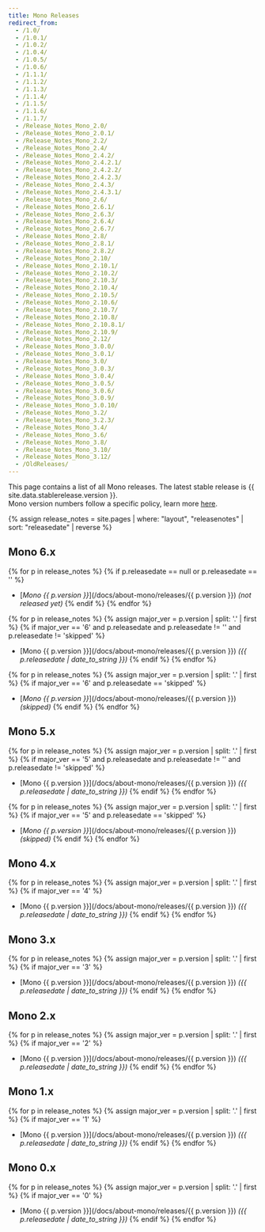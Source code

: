 ```yaml
---
title: Mono Releases
redirect_from:
  - /1.0/
  - /1.0.1/
  - /1.0.2/
  - /1.0.4/
  - /1.0.5/
  - /1.0.6/
  - /1.1.1/
  - /1.1.2/
  - /1.1.3/
  - /1.1.4/
  - /1.1.5/
  - /1.1.6/
  - /1.1.7/
  - /Release_Notes_Mono_2.0/
  - /Release_Notes_Mono_2.0.1/
  - /Release_Notes_Mono_2.2/
  - /Release_Notes_Mono_2.4/
  - /Release_Notes_Mono_2.4.2/
  - /Release_Notes_Mono_2.4.2.1/
  - /Release_Notes_Mono_2.4.2.2/
  - /Release_Notes_Mono_2.4.2.3/
  - /Release_Notes_Mono_2.4.3/
  - /Release_Notes_Mono_2.4.3.1/
  - /Release_Notes_Mono_2.6/
  - /Release_Notes_Mono_2.6.1/
  - /Release_Notes_Mono_2.6.3/
  - /Release_Notes_Mono_2.6.4/
  - /Release_Notes_Mono_2.6.7/
  - /Release_Notes_Mono_2.8/
  - /Release_Notes_Mono_2.8.1/
  - /Release_Notes_Mono_2.8.2/
  - /Release_Notes_Mono_2.10/
  - /Release_Notes_Mono_2.10.1/
  - /Release_Notes_Mono_2.10.2/
  - /Release_Notes_Mono_2.10.3/
  - /Release_Notes_Mono_2.10.4/
  - /Release_Notes_Mono_2.10.5/
  - /Release_Notes_Mono_2.10.6/
  - /Release_Notes_Mono_2.10.7/
  - /Release_Notes_Mono_2.10.8/
  - /Release_Notes_Mono_2.10.8.1/
  - /Release_Notes_Mono_2.10.9/
  - /Release_Notes_Mono_2.12/
  - /Release_Notes_Mono_3.0.0/
  - /Release_Notes_Mono_3.0.1/
  - /Release_Notes_Mono_3.0/
  - /Release_Notes_Mono_3.0.3/
  - /Release_Notes_Mono_3.0.4/
  - /Release_Notes_Mono_3.0.5/
  - /Release_Notes_Mono_3.0.6/
  - /Release_Notes_Mono_3.0.9/
  - /Release_Notes_Mono_3.0.10/
  - /Release_Notes_Mono_3.2/
  - /Release_Notes_Mono_3.2.3/
  - /Release_Notes_Mono_3.4/
  - /Release_Notes_Mono_3.6/
  - /Release_Notes_Mono_3.8/
  - /Release_Notes_Mono_3.10/
  - /Release_Notes_Mono_3.12/
  - /OldReleases/
---
```


This page contains a list of all Mono releases. The latest stable release is {{ site.data.stablerelease.version }}.<br/>
Mono version numbers follow a specific policy, learn more [here](/docs/about-mono/versioning/).

{% assign release_notes = site.pages | where: "layout", "releasenotes" | sort: "releasedate" | reverse %}

Mono 6.x
--------

{% for p in release_notes %}
{% if p.releasedate == null or p.releasedate == '' %}
  - [_Mono {{ p.version }}_](/docs/about-mono/releases/{{ p.version }}) _(not released yet)_
{% endif %}
{% endfor %}

{% for p in release_notes %}
{% assign major_ver = p.version | split: '.' | first %}
{% if major_ver == '6' and p.releasedate and p.releasedate != '' and p.releasedate != 'skipped' %}
  - [Mono {{ p.version }}](/docs/about-mono/releases/{{ p.version }}) _({{ p.releasedate | date_to_string }})_
{% endif %}
{% endfor %}

{% for p in release_notes %}
{% assign major_ver = p.version | split: '.' | first %}
{% if major_ver == '6' and p.releasedate == 'skipped' %}
  - [_Mono {{ p.version }}_](/docs/about-mono/releases/{{ p.version }}) _(skipped)_
{% endif %}
{% endfor %}

Mono 5.x
--------

{% for p in release_notes %}
{% assign major_ver = p.version | split: '.' | first %}
{% if major_ver == '5' and p.releasedate and p.releasedate != '' and p.releasedate != 'skipped' %}
  - [Mono {{ p.version }}](/docs/about-mono/releases/{{ p.version }}) _({{ p.releasedate | date_to_string }})_
{% endif %}
{% endfor %}

{% for p in release_notes %}
{% assign major_ver = p.version | split: '.' | first %}
{% if major_ver == '5' and p.releasedate == 'skipped' %}
  - [_Mono {{ p.version }}_](/docs/about-mono/releases/{{ p.version }}) _(skipped)_
{% endif %}
{% endfor %}

Mono 4.x
--------

{% for p in release_notes %}
{% assign major_ver = p.version | split: '.' | first %}
{% if major_ver == '4' %}
  - [Mono {{ p.version }}](/docs/about-mono/releases/{{ p.version }}) _({{ p.releasedate | date_to_string }})_
{% endif %}
{% endfor %}

Mono 3.x
--------

{% for p in release_notes %}
{% assign major_ver = p.version | split: '.' | first %}
{% if major_ver == '3' %}
  - [Mono {{ p.version }}](/docs/about-mono/releases/{{ p.version }}) _({{ p.releasedate | date_to_string }})_
{% endif %}
{% endfor %}

Mono 2.x
--------

{% for p in release_notes %}
{% assign major_ver = p.version | split: '.' | first %}
{% if major_ver == '2' %}
  - [Mono {{ p.version }}](/docs/about-mono/releases/{{ p.version }}) _({{ p.releasedate | date_to_string }})_
{% endif %}
{% endfor %}

Mono 1.x
--------

{% for p in release_notes %}
{% assign major_ver = p.version | split: '.' | first %}
{% if major_ver == '1' %}
  - [Mono {{ p.version }}](/docs/about-mono/releases/{{ p.version }}) _({{ p.releasedate | date_to_string }})_
{% endif %}
{% endfor %}

Mono 0.x
--------

{% for p in release_notes %}
{% assign major_ver = p.version | split: '.' | first %}
{% if major_ver == '0' %}
  - [Mono {{ p.version }}](/docs/about-mono/releases/{{ p.version }}) _({{ p.releasedate | date_to_string }})_
{% endif %}
{% endfor %}
